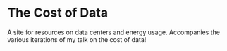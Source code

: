# The Cost of Data

A site for resources on data centers and energy usage. Accompanies the various iterations of my talk on the cost of data!